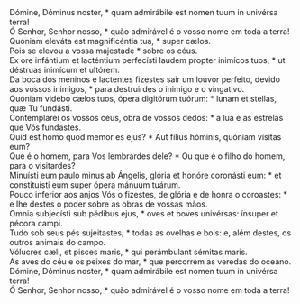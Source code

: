 <div class="grid grid-cols-2 gap-3">
<div class="dropcap text-justify">Dómine, Dóminus noster, * quam admirábile est nomen tuum in univérsa terra!</div>
<div class="dropcap text-justify">Ó Senhor, Senhor nosso, * quão admirável é o vosso nome em toda a terra!</div>
<div class="text-justify">Quóniam eleváta est magnificéntia tua, * super cælos.</div>
<div class="text-justify">Pois se elevou a vossa majestade * sobre os céus.</div>
<div class="text-justify">Ex ore infántium et lacténtium perfecísti laudem propter inimícos tuos, * ut déstruas inimícum et ultórem.</div>
<div class="text-justify">Da boca dos meninos e lactentes fizestes sair um louvor perfeito, devido aos vossos inimigos, * para destruirdes o inimigo e o vingativo.</div>
<div class="text-justify">Quóniam vidébo cælos tuos, ópera digitórum tuórum: * lunam et stellas, quæ Tu fundásti.</div>
<div class="text-justify">Contemplarei os vossos céus, obra de vossos dedos: * a lua e as estrelas que Vós fundastes.</div>
<div class="text-justify">Quid est homo quod memor es ejus? * Aut fílius hóminis, quóniam vísitas eum?</div>
<div class="text-justify">Que é o homem, para Vos lembrardes dele? * Ou que é o filho do homem, para o visitardes?</div>
<div class="text-justify">Minuísti eum paulo minus ab Ángelis, glória et honóre coronásti eum: * et constituísti eum super ópera mánuum tuárum.</div>
<div class="text-justify">Pouco inferior aos anjos Vós o fizestes, de glória e de honra o coroastes: * e lhe destes o poder sobre as obras de vossas mãos.</div>
<div class="text-justify">Omnia subjecísti sub pédibus ejus, * oves et boves univérsas: ínsuper et pécora campi.</div>
<div class="text-justify">Tudo sob seus pés sujeitastes, * todas as ovelhas e bois: e, além destes, os outros animais do campo.</div>
<div class="text-justify">Vólucres cæli, et pisces maris, * qui perámbulant sémitas maris.</div>
<div class="text-justify">As aves do céu e os peixes do mar, * que percorrem as veredas do oceano.</div>
<div class="text-justify">Dómine, Dóminus noster, * quam admirábile est nomen tuum in univérsa terra!</div>
<div class="text-justify">Ó Senhor, Senhor nosso, * quão admirável é o vosso nome em toda a terra!</div>
</div>
